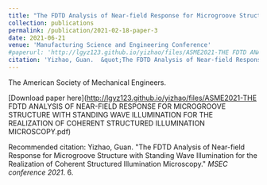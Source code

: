 ```yaml
---
title: "The FDTD Analysis of Near-field Response for Microgroove Structure with Standing Wave Illumination for the Realization of Coherent Structured Illumination Microscopy"
collection: publications
permalink: /publication/2021-02-18-paper-3
date: 2021-06-21
venue: 'Manufacturing Science and Engineering Conference'
#paperurl: 'http://lgyz123.github.io/yizhao/files/ASME2021-THE FDTD ANALYSIS OF NEAR-FIELD RESPONSE FOR MICROGROOVE STRUCTURE WITH STANDING WAVE ILLUMINATION FOR THE REALIZATION OF COHERENT STRUCTURED ILLUMINATION MICROSCOPY.pdf'
citation: 'Yizhao, Guan.  &quot;The FDTD Analysis of Near-field Response for Microgroove Structure with Standing Wave Illumination for the Realization of Coherent Structured Illumination Microscopy.&quot; <i>MSEC conference 2021</i>. 6.'
---
```

The American Society of Mechanical Engineers.

[Download paper here](http://lgyz123.github.io/yizhao/files/ASME2021-THE FDTD ANALYSIS OF NEAR-FIELD RESPONSE FOR MICROGROOVE STRUCTURE WITH STANDING WAVE ILLUMINATION FOR THE REALIZATION OF COHERENT STRUCTURED ILLUMINATION MICROSCOPY.pdf)


Recommended citation: Yizhao, Guan. "The FDTD Analysis of Near-field Response for Microgroove Structure with Standing Wave Illumination for the Realization of Coherent Structured Illumination Microscopy." <i>MSEC conference 2021</i>. 6.
